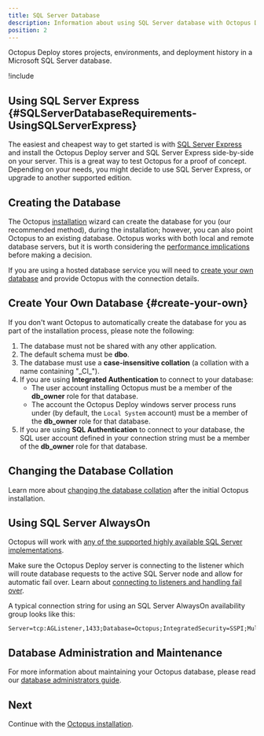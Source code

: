 ```yaml
---
title: SQL Server Database
description: Information about using SQL Server database with Octopus Deploy.
position: 2
---
```


Octopus Deploy stores projects, environments, and deployment history in a Microsoft SQL Server database.

!include <sql>

## Using SQL Server Express {#SQLServerDatabaseRequirements-UsingSQLServerExpress}

The easiest and cheapest way to get started is with [SQL Server Express](http://downloadsqlserverexpress.com/) and install the Octopus Deploy server and SQL Server Express side-by-side on your server. This is a great way to test Octopus for a proof of concept. Depending on your needs, you might decide to use SQL Server Express, or upgrade to another supported edition.

## Creating the Database

The Octopus [installation](/docs/installation/index.md) wizard can create the database for you (our recommended method), during the installation; however, you can also point Octopus to an existing database. Octopus works with both local and remote database servers, but it is worth considering the [performance implications](/docs/administration/managing-infrastructure/performance/index.md) before making a decision.

If you are using a hosted database service you will need to [create your own database](#create-your-own) and provide Octopus with the connection details.

## Create Your Own Database {#create-your-own}

If you don't want Octopus to automatically create the database for you as part of the installation process, please note the following:

1. The database must not be shared with any other application.
1. The default schema must be **dbo**.
1. The database must use a **case-insensitive collation** (a collation with a name containing "\_CI\_").
1. If you are using **Integrated Authentication** to connect to your database:
    - The user account installing Octopus must be a member of the **db\_owner** role for that database.
    - The account the Octopus Deploy windows server process runs under (by default, the `Local System` account) must be a member of the **db\_owner** role for that database.
1. If you are using **SQL Authentication** to connect to your database, the SQL user account defined in your connection string must be a member of the **db\_owner** role for that database.

## Changing the Database Collation

Learn more about [changing the database collation](/docs/administration/data/octopus-database/changing-the-collation-of-the-octopus-database.md) after the initial Octopus installation.

## Using SQL Server AlwaysOn

Octopus will work with [any of the supported highly available SQL Server implementations](https://docs.microsoft.com/en-us/sql/sql-server/failover-clusters/high-availability-solutions-sql-server).

Make sure the Octopus Deploy server is connecting to the listener which will route database requests to the active SQL Server node and allow for automatic fail over. Learn about [connecting to listeners and handling fail over](https://docs.microsoft.com/en-us/sql/database-engine/availability-groups/windows/listeners-client-connectivity-application-failover).

A typical connection string for using an SQL Server AlwaysOn availability group looks like this:

```plain
Server=tcp:AGListener,1433;Database=Octopus;IntegratedSecurity=SSPI;MultiSubnetFailover=True
```

## Database Administration and Maintenance

For more information about maintaining your Octopus database, please read our [database administrators guide](/docs/administration/data/octopus-database/index.md).

## Next

Continue with the [Octopus installation](/docs/installation/index.md).
